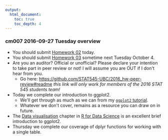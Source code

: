 ```yaml
---
output:
  html_document:
    toc: true
    toc_depth: 4
---
```


### cm007 2016-09-27 Tuesday overview

  * You should submit [Homework 02](hw02_explore-gapminder-dplyr.html) today.
  * You should submit [Homework 03](hw03_dplyr-and-more-ggplot2.html) sometime next Tuesday October 4.
  * Are you an auditor? Official or unofficial? Please declare your intention to take part in peer review or not! I will assume you are OUT if I don't hear from you.
    - Go here: <https://github.com/STAT545-UBC/2016_hw-peer-review#readme> *this link will only work for members of the 2016 STAT 545 students team!*
  * Today we complete our introduction to ggplot2.
    - We'll get through as much as we can from my [`ggplot2` tutorial](https://github.com/jennybc/ggplot2-tutorial).
    - Whatever we don't cover, remains as a resource you can draw on in future.
  * The [Data visualisation](http://r4ds.had.co.nz/data-visualisation.html) chapter in [R for Data Science](http://r4ds.had.co.nz) is an excellent brief introduction to ggplot2.
  * Thursday we complete our coverage of dplyr functions for working with a single table.
